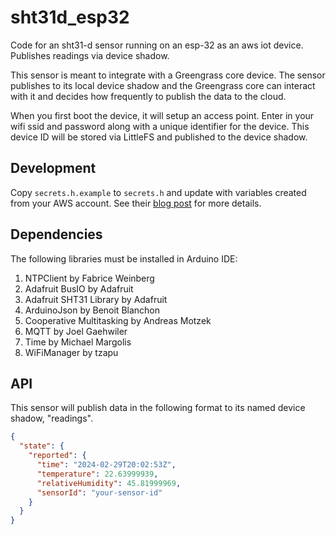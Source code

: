 # sht31d_esp32

Code for an sht31-d sensor running on an esp-32 as an aws iot device. Publishes readings via device shadow.

This sensor is meant to integrate with a Greengrass core device. The sensor publishes to its local device shadow and the
Greengrass core can interact with it and decides how frequently to publish the data to the cloud.

When you first boot the device, it will setup an access point. Enter in your wifi ssid and password along with a unique
identifier for the device. This device ID will be stored via LittleFS and published to the device shadow. 

## Development

Copy `secrets.h.example` to `secrets.h` and update with variables created from your AWS account. See
their [blog post](https://aws.amazon.com/blogs/compute/building-an-aws-iot-core-device-using-aws-serverless-and-an-esp32/)
for more details.

## Dependencies

The following libraries must be installed in Arduino IDE:

1. NTPClient by Fabrice Weinberg
2. Adafruit BusIO by Adafruit
3. Adafruit SHT31 Library by Adafruit
4. ArduinoJson by Benoit Blanchon
5. Cooperative Multitasking by Andreas Motzek
6. MQTT by Joel Gaehwiler
7. Time by Michael Margolis
8. WiFiManager by tzapu

## API

This sensor will publish data in the following format to its named device shadow, "readings".

```json
{
  "state": {
    "reported": {
      "time": "2024-02-29T20:02:53Z",
      "temperature": 22.63999939,
      "relativeHumidity": 45.81999969,
      "sensorId": "your-sensor-id"
    }
  }
}
```


